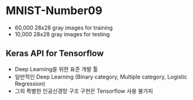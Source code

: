 # MNIST-Number09
- 60,000 28x28 gray images for training
- 10,000 28x28 gray images for testing

## Keras API for Tensorflow
- Deep Learning을 위한 표준 개발 툴
- 일반적인 Deep Learning (Binary category, Multiple category, Logistic Regression)
- 그외 특별한 인공신경망 구조 구현은 Tensorflow 사용 불가피

